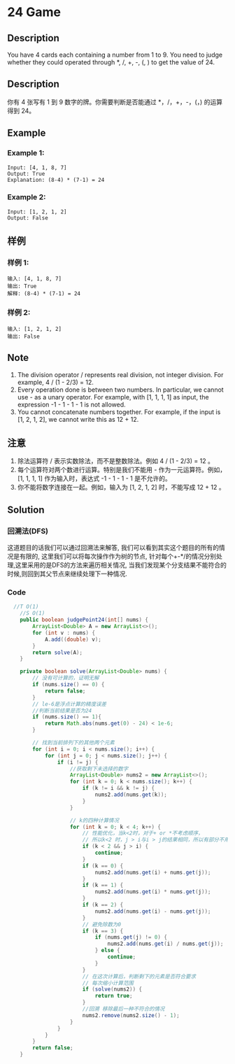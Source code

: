 # 24 Game

## Description
You have 4 cards each containing a number from 1 to 9. You need to judge whether they could operated through *, /, +, -, (, ) to get the value of 24.

## Description
你有 4 张写有 1 到 9 数字的牌。你需要判断是否能通过 *，/，+，-，(，) 的运算得到 24。


## Example
### Example 1:
    Input: [4, 1, 8, 7]
    Output: True
    Explanation: (8-4) * (7-1) = 24

### Example 2:
    Input: [1, 2, 1, 2]
    Output: False


## 样例
### 样例  1:
	输入: [4, 1, 8, 7]
    输出: True
    解释: (8-4) * (7-1) = 24

### 样例 2:
	输入: [1, 2, 1, 2]
    输出: False       

## Note
1. The division operator / represents real division, not integer division. For example, 4 / (1 - 2/3) = 12.
2. Every operation done is between two numbers. In particular, we cannot use - as a unary operator. For example, with [1, 1, 1, 1] as input, the expression -1 - 1 - 1 - 1 is not allowed.
3. You cannot concatenate numbers together. For example, if the input is [1, 2, 1, 2], we cannot write this as 12 + 12.        

## 注意

1. 除法运算符 / 表示实数除法，而不是整数除法。例如 4 / (1 - 2/3) = 12 。
2. 每个运算符对两个数进行运算。特别是我们不能用 - 作为一元运算符。例如，[1, 1, 1, 1] 作为输入时，表达式 -1 - 1 - 1 - 1 是不允许的。
3. 你不能将数字连接在一起。例如，输入为 [1, 2, 1, 2] 时，不能写成 12 + 12 。


## Solution

### 回溯法(DFS)
这道题目的话我们可以通过回溯法来解答, 我们可以看到其实这个题目的所有的情况是有限的, 这里我们可以将每次操作作为树的节点, 针对每个+-*/的情况分别处理,这里采用的是DFS的方法来遍历相关情况, 当我们发现某个分支结果不能符合的时候,则回到其父节点来继续处理下一种情况.      

### Code

```java
  //T O(1)
    //S O(1)
    public boolean judgePoint24(int[] nums) {
        ArrayList<Double> A = new ArrayList<>();
        for (int v : nums) {
            A.add((double) v);
        }
        return solve(A);
    }

    private boolean solve(ArrayList<Double> nums) {
        // 没有可计算的，证明无解
        if (nums.size() == 0) {
            return false;
        }
        // le-6是浮点计算的精度误差
        //判断当前结果是否为24
        if (nums.size() == 1){
            return Math.abs(nums.get(0) - 24) < 1e-6;
        }

        // 找到当前排列下的其他两个元素
        for (int i = 0; i < nums.size(); i++) {
            for (int j = 0; j < nums.size(); j++) {
                if (i != j) {
                    //获取剩下未选择的数字
                    ArrayList<Double> nums2 = new ArrayList<>();
                    for (int k = 0; k < nums.size(); k++) {
                        if (k != i && k != j) {
                            nums2.add(nums.get(k));
                        }
                    }

                    // k的四种计算情况
                    for (int k = 0; k < 4; k++) {
                        // 性能优化，当k<2时，对于+ or *不考虑顺序，
                        // 所以k<2 时，j > i与i > j的结果相同，所以有部分不用考虑
                        if (k < 2 && j > i) {
                            continue;
                        }
                        if (k == 0) {
                            nums2.add(nums.get(i) + nums.get(j));
                        }
                        if (k == 1) {
                            nums2.add(nums.get(i) * nums.get(j));
                        }
                        if (k == 2) {
                            nums2.add(nums.get(i) - nums.get(j));
                        }
                        // 避免除数为0
                        if (k == 3) {
                            if (nums.get(j) != 0) {
                                nums2.add(nums.get(i) / nums.get(j));
                            } else {
                                continue;
                            }
                        }
                        // 在这次计算后，判断剩下的元素是否符合要求
                        // 每次缩小计算范围
                        if (solve(nums2)) {
                            return true;
                        }
                        //回溯 移除最后一种不符合的情况
                        nums2.remove(nums2.size() - 1);
                    }
                }
            }
        }
        return false;
    }
```